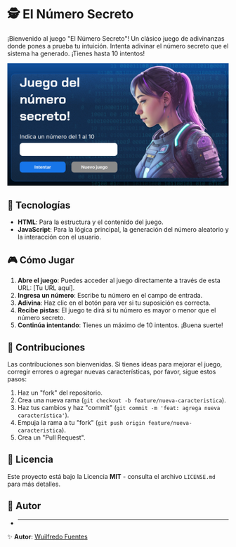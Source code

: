 



# 🕵️ El Número Secreto

¡Bienvenido al juego "El Número Secreto"\! Un clásico juego de adivinanzas donde pones a prueba tu intuición. Intenta adivinar el número secreto que el sistema ha generado. ¡Tienes hasta 10 intentos\!

![imagen del juego](img/NS.png)

## 🚀 Tecnologías

  * **HTML**: Para la estructura y el contenido del juego.
  * **JavaScript**: Para la lógica principal, la generación del número aleatorio y la interacción con el usuario.

## 🎮 Cómo Jugar

1.  **Abre el juego**: Puedes acceder al juego directamente a través de esta URL: [Tu URL aquí].
2.  **Ingresa un número**: Escribe tu número en el campo de entrada.
3.  **Adivina**: Haz clic en el botón para ver si tu suposición es correcta.
4.  **Recibe pistas**: El juego te dirá si tu número es mayor o menor que el número secreto.
5.  **Continúa intentando**: Tienes un máximo de 10 intentos. ¡Buena suerte\!

## 🤝 Contribuciones

Las contribuciones son bienvenidas. Si tienes ideas para mejorar el juego, corregir errores o agregar nuevas características, por favor, sigue estos pasos:

1.  Haz un "fork" del repositorio.
2.  Crea una nueva rama (`git checkout -b feature/nueva-caracteristica`).
3.  Haz tus cambios y haz "commit" (`git commit -m 'feat: agrega nueva característica'`).
4.  Empuja la rama a tu "fork" (`git push origin feature/nueva-caracteristica`).
5.  Crea un "Pull Request".

## 📝 Licencia

Este proyecto está bajo la Licencia **MIT** - consulta el archivo `LICENSE.md` para más detalles.

## 👥 Autor

  * ---
✨ **Autor**: [Wuilfredo Fuentes](https://wuilfredo5.github.io/Juego-numero-secreto/) 

